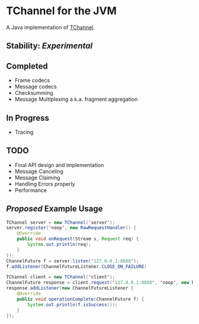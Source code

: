# TChannel for the JVM

A Java implementation of [TChannel](https://github.com/uber/tchannel).

## Stability: *Experimental*

## Completed
- Frame codecs
- Message codecs
- Checksumming
- Message Multiplexing a.k.a. fragment aggregation

## In Progress
- Tracing

## TODO
- Final API design and implementation
- Message Canceling
- Message Claiming
- Handling Errors properly
- Performance

## *Proposed* Example Usage

```java
TChannel server = new TChannel('server');
server.register('noop', new RawRequestHandler() {
    @Override
    public void onRequest(Stream s, Request req) {
        System.out.println(req);
    }
});
ChannelFuture f = server.listen('127.0.0.1:8888');
f.addListener(ChannelFutureListener.CLOSE_ON_FAILURE)

TChannel client = new TChannel('client');
ChannelFuture response = client.request('127.0.0.1:8888', 'noop', new RawRequest('func1', 'arg1', 'arg2'));
response.addListener(new ChannelFutureListener {
    @Override
    public void operationComplete(ChannelFuture f) {
        System.out.println(f.isSuccess());
    }
});
```

